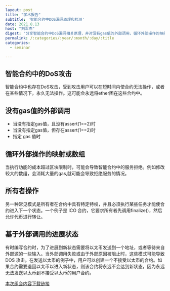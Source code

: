 ```yaml
---
layout: post
title: "学术报告"
subtitle: '智能合约中DOS漏洞原理和检测'
date: 2021.8.13
host: "刘军杰"
digest: "分享智能合约中DoS漏洞相关原理，并对没有gas值的外部调用，循环外部操作的映射或数组，所有者操作，基于外部调用的进展状态进行分析与解释。"
permalink: /:categories/:year/:month/:day/:title
categories:
  - seminar

---
```


## 智能合约中的DoS攻击
智能合约中也存在DoS攻击，受到攻击用户可以在短时间内使合约无法操作，或者在某些情况下，永久无法操作。这可能会永远将ether困在这些合约中。

## 没有gas值的外部调用
+ 当没有指定gas值，且没有assert(1==2)时
+ 当没有指定gas值，但存在assert(1==2)时
+ 指定 gas 值时

## 循环外部操作的映射或数组
当执行功能的成本超过区块限制时，可能会导致智能合约中的服务拒绝。例如修改较大的数组，会消耗大量的gas,就可能会导致拒绝服务的情况。

## 所有者操作
另一种常见模式是所有者在合约中具有特定特权，并且必须执行某些任务才能使合约进入下一个状态。一个例子是 ICO 合约，它要求所有者先调用finalize()，然后允许代币进行转让。

## 基于外部调用的进展状态
有时编写合约时，为了进展到新状态需要将以太币发送到一个地址，或者等待来自外部源的一些输入。当外部调用失败或由于外部原因被阻止时，这些模式可能导致 DOS 攻击。在发送以太币的例子中，用户可以创建一个不接受以太币的合约。如果合约需要退回以太币以进入新状态，则该合约将永远不会达到新状态，因为永远无法发送以太币到不接受以太币的用户合约。




[本次组会内容下载链接](https://github.com/xxycfhb/pku_exploit_files/blob/main/seminar/WorkPresentation%20about%20Malware.pptx)